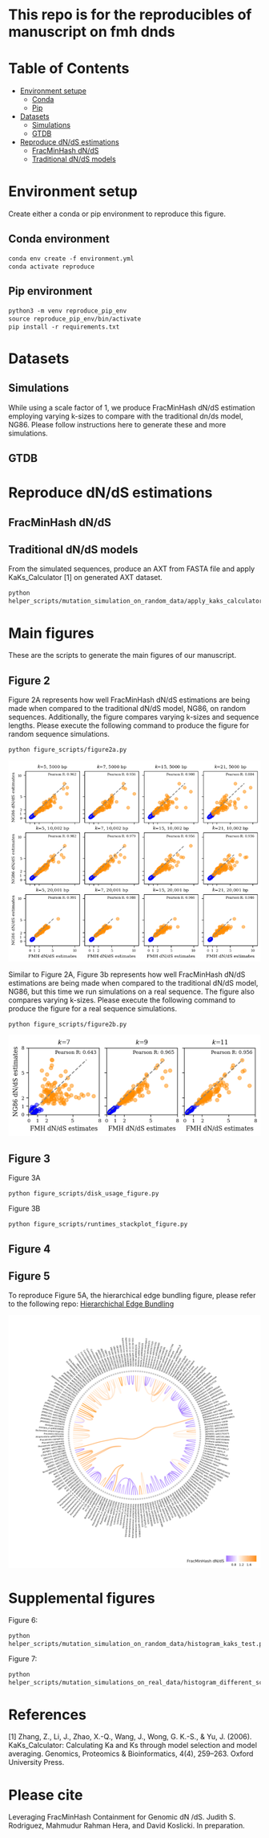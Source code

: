 # This repo is for the reproducibles of manuscript on fmh dnds

# Table of Contents

- [Environment setupe](#Environment-Setup)
    - [Conda](#Conda-environment)
    - [Pip](#Pip-environment)
- [Datasets](#Datasets)
    - [Simulations](#Simulations)
    - [GTDB](#GTDB)
- [Reproduce dN/dS estimations](#Reproduce)
    - [FracMinHash dN/dS](#fracminhash-dnds-estimations)
    - [Traditional dN/dS models](#traditional-dnds-models)

# Environment setup

Create either a conda or pip environment to reproduce this figure.

## Conda environment

```
conda env create -f environment.yml
conda activate reproduce
```

## Pip environment

```
python3 -m venv reproduce_pip_env
source reproduce_pip_env/bin/activate
pip install -r requirements.txt
```

# Datasets 

## Simulations

While using a scale factor of 1, we produce FracMinHash dN/dS estimation employing varying k-sizes to compare with the traditional dn/ds model, NG86. Please follow instructions here to generate these and more simulations.

## GTDB 

<!-- ### Random

To generate random sequence simulations please refer to:


#### Negative

#### Positive

### Real (LAMA3)

#### Negative

#### Positive

## Real dataset (GTDB)
-->

# Reproduce dN/dS estimations

## FracMinHash dN/dS



## Traditional dN/dS models

From the simulated sequences, produce an AXT from FASTA file and apply KaKs_Calculator [1] on generated AXT dataset.

```
python helper_scripts/mutation_simulation_on_random_data/apply_kaks_calculator_on_random_sequence.py
```

# Main figures

These are the scripts to generate the main figures of our manuscript.

## Figure 2

Figure 2A represents how well FracMinHash dN/dS estimations are being made when compared to the traditional dN/dS model, NG86, on random sequences. Additionally, the figure compares varying k-sizes and sequence lengths. Please execute the following command to produce the figure for random sequence simulations.

```
python figure_scripts/figure2a.py
```

![Figure 2A](manuscript_figures/figure2a.png)

Similar to Figure 2A, Figure 3b represents how well FracMinHash dN/dS estimations are being made when compared to the traditional dN/dS model, NG86, but this time we run simulations on a real sequence. The figure also compares varying k-sizes. Please execute the following command to produce the figure for a real sequence simulations.

```
python figure_scripts/figure2b.py
```

![Figure 2B](manuscript_figures/figure2b.png)

## Figure 3

Figure 3A

    python figure_scripts/disk_usage_figure.py

Figure 3B

    python figure_scripts/runtimes_stackplot_figure.py

## Figure 4

## Figure 5

To reproduce Figure 5A, the hierarchical edge bundling figure, please refer to the following repo: [Hierarchichal Edge Bundling](https://github.com/KoslickiLab/DnDs-visualization)

![Figure 5A: Hierarchical Edge Bundling Figure](https://github.com/KoslickiLab/DnDs-visualization/blob/main/figures/output_species.png?raw=true)


# Supplemental figures

Figure 6:

    python helper_scripts/mutation_simulation_on_random_data/histogram_kaks_test.py

Figure 7:

    python helper_scripts/mutation_simulations_on_real_data/histogram_different_scales_ecoli.py

# References

[1] Zhang, Z., Li, J., Zhao, X.-Q., Wang, J., Wong, G. K.-S., & Yu, J. (2006). KaKs_Calculator: Calculating Ka and Ks through model selection and model averaging. Genomics, Proteomics & Bioinformatics, 4(4), 259–263. Oxford University Press.

# Please cite

Leveraging FracMinHash Containment for Genomic dN /dS. Judith S. Rodriguez, Mahmudur Rahman Hera, and David Koslicki. In preparation.
